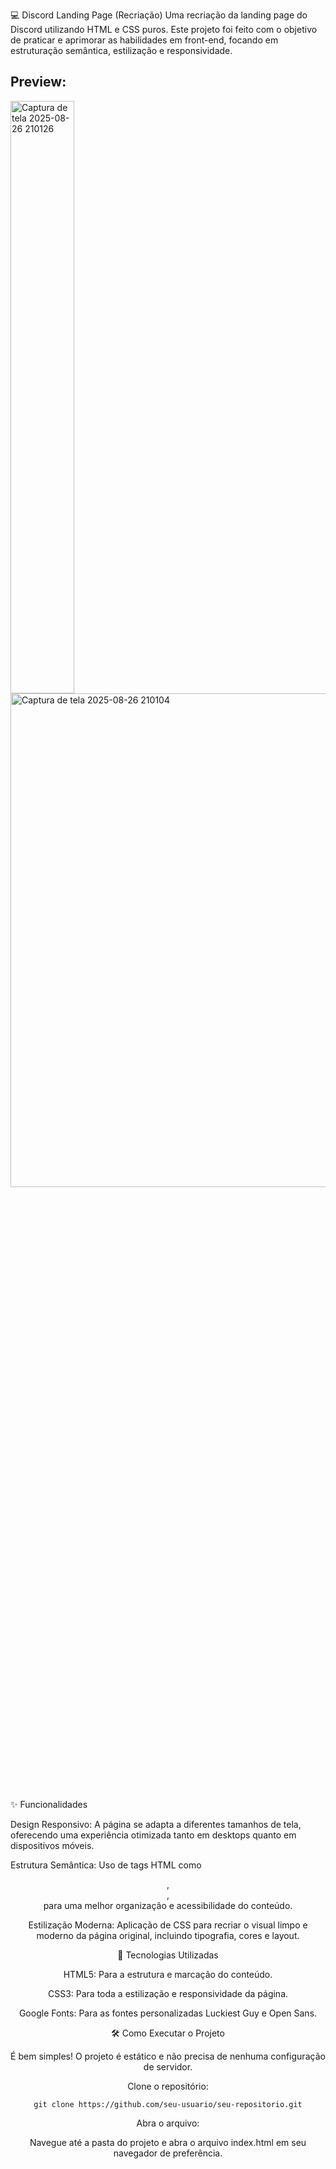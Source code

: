 💻 Discord Landing Page (Recriação)
Uma recriação da landing page do Discord utilizando HTML e CSS puros. Este projeto foi feito com o objetivo de praticar e aprimorar as habilidades em front-end, focando em estruturação semântica, estilização e responsividade.

## Preview:
<img width="45%" height="948" alt="Captura de tela 2025-08-26 210126" src="https://github.com/user-attachments/assets/54cefeed-e8b2-4b4c-8256-1468270750ad" />
<img width="633" height="45%" alt="Captura de tela 2025-08-26 210104" src="https://github.com/user-attachments/assets/8a8624a4-6033-4543-8be7-b3da6dd7c886" />




✨ Funcionalidades

Design Responsivo: A página se adapta a diferentes tamanhos de tela, oferecendo uma experiência otimizada tanto em desktops quanto em dispositivos móveis.

Estrutura Semântica: Uso de tags HTML como <header>, <section>, <footer> para uma melhor organização e acessibilidade do conteúdo.

Estilização Moderna: Aplicação de CSS para recriar o visual limpo e moderno da página original, incluindo tipografia, cores e layout.

🚀 Tecnologias Utilizadas

HTML5: Para a estrutura e marcação do conteúdo.

CSS3: Para toda a estilização e responsividade da página.

Google Fonts: Para as fontes personalizadas Luckiest Guy e Open Sans.

🛠️ Como Executar o Projeto

É bem simples! O projeto é estático e não precisa de nenhuma configuração de servidor.

Clone o repositório:

```git clone https://github.com/seu-usuario/seu-repositorio.git```

Abra o arquivo:

Navegue até a pasta do projeto e abra o arquivo index.html em seu navegador de preferência.
